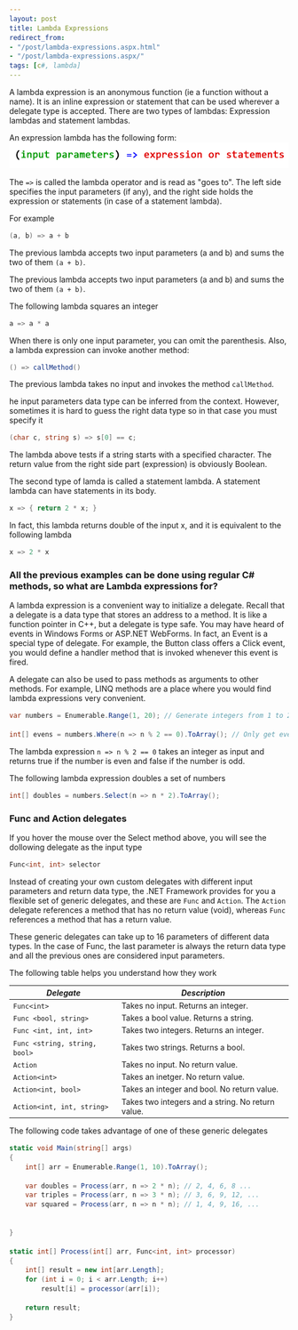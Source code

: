 ```yaml
---
layout: post
title: Lambda Expressions
redirect_from:
- "/post/lambda-expressions.aspx.html"
- "/post/lambda-expressions.aspx/"
tags: [c#, lambda]
---
```

A lambda expression is an anonymous function (ie a function without a name). It is an inline expression or statement that can be used wherever a delegate type is accepted. There are two types of lambdas: Expression lambdas and statement lambdas.

An expression lambda has the following form:
![](/images/posts/archived/lambda-expressions-1.png)

The `=>` is called the lambda operator and is read as "goes to". The left side specifies the input parameters (if any), and the right side holds the expression or statements (in case of a statement lambda).

For example
```csharp
(a, b) => a + b
```

The previous lambda accepts two input parameters (a and b) and sums the two of them `(a + b)`.

The previous lambda accepts two input parameters (a and b) and sums the two of them `(a + b)`.

The following lambda squares an integer

```csharp
a => a * a
```

When there is only one input parameter, you can omit the parenthesis. Also, a lambda expression can invoke another method:

```csharp
() => callMethod()
```

The previous lambda takes no input and invokes the method `callMethod`.

he input parameters data type can be inferred from the context. However, sometimes it is hard to guess the right data type so in that case you must specify it

```csharp
(char c, string s) => s[0] == c;
```

The lambda above tests if a string starts with a specified character. The return value from the right side part (expression) is obviously Boolean.

The second type of lamda is called a statement lambda. A statement lambda can have statements in its body.

```csharp
x => { return 2 * x; }    
```

In fact, this lambda returns double of the input x, and it is equivalent to the following lambda

```csharp
x => 2 * x          
```

### All the previous examples can be done using regular C# methods, so what are Lambda expressions for?

A lambda expression is a convenient way to initialize a delegate. Recall that a delegate is a data type that stores an address to a method. It is like a function pointer in C++, but a delegate is type safe. You may have heard of events in Windows Forms or ASP.NET WebForms. In fact, an Event is a special type of delegate. For example, the Button class offers a Click event, you would define a handler method that is invoked whenever this event is fired.

A delegate can also be used to pass methods as arguments to other methods. For example, LINQ methods are a place where you would find lambda expressions very convenient.

```csharp
var numbers = Enumerable.Range(1, 20); // Generate integers from 1 to 20
 
int[] evens = numbers.Where(n => n % 2 == 0).ToArray(); // Only get even integers only         
```

The lambda expression `n => n % 2 == 0` takes an integer as input and returns true if the number is even and false if the number is odd.

The following lambda expression doubles a set of numbers

```csharp
int[] doubles = numbers.Select(n => n * 2).ToArray();
```

### Func and Action delegates

If you hover the mouse over the Select method above, you will see the dollowing delegate as the input type

```csharp
Func<int, int> selector
```

Instead of creating your own custom delegates with different input parameters and return data type, the .NET Framework provides for you a flexible set of generic delegates, and these are `Func` and `Action`. The `Action` delegate references a method that has no return value (void), whereas `Func` references a method that has a return value.

These generic delegates can take up to 16 parameters of different data types. In the case of Func, the last parameter is always the return data type and all the previous ones are considered input parameters.

The following table helps you understand how they work

|*Delegate*|*Description*|
|----------|--------------|
|`Func<int>`  |Takes no input. Returns an integer.|
|`Func <bool, string>`| Takes a bool value. Returns a string.|
|`Func <int, int, int>`|Takes two integers. Returns an integer.|
|`Func <string, string, bool>`|Takes two strings. Returns a bool.|
|`Action`|Takes no input. No return value.|
|`Action<int>`|Takes an inetger. No return value.|
|`Action<int, bool>`|Takes an integer and bool. No return value.|
|`Action<int, int, string>`|Takes two integers and a string. No return value.|



The following code takes advantage of one of these generic delegates

```csharp
static void Main(string[] args)
{
    int[] arr = Enumerable.Range(1, 10).ToArray();
 
    var doubles = Process(arr, n => 2 * n); // 2, 4, 6, 8 ...
    var triples = Process(arr, n => 3 * n); // 3, 6, 9, 12, ...
    var squared = Process(arr, n => n * n); // 1, 4, 9, 16, ...
 
 
}
 
static int[] Process(int[] arr, Func<int, int> processor)
{
    int[] result = new int[arr.Length];
    for (int i = 0; i < arr.Length; i++)
        result[i] = processor(arr[i]); 
 
    return result;
}
```
